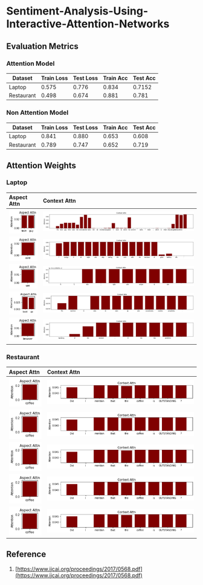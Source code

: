 # Sentiment-Analysis-Using-Interactive-Attention-Networks


## Evaluation Metrics
### Attention Model
|Dataset|Train Loss|Test Loss|Train Acc|Test Acc|
|---|---|---|---|----|
|Laptop|0.575|0.776|0.834|0.7152|
|Restaurant|0.498|0.674|0.881|0.781|

### Non Attention Model
|Dataset|Train Loss|Test Loss|Train Acc|Test Acc|
|---|---|---|---|----|
|Laptop|0.841|0.880|0.653|0.608|
|Restaurant|0.789|0.747|0.652|0.719|


## Attention Weights
### Laptop

Aspect Attn |Context Attn|
:-------------|:-----------|
![](laptop_img/a1.png)|![](laptop_img/c1.png)|
![](laptop_img/a2.png)|![](laptop_img/c2.png)|
![](laptop_img/a3.png)|![](laptop_img/c3.png)|
![](laptop_img/a4.png)|![](laptop_img/c4.png)|
![](laptop_img/a5.png)|![](laptop_img/c5.png)|


### Restaurant
Aspect Attn |Context Attn|
:-------------|:-----------|
![](rest_imgs/a1.png)|![](rest_imgs/c1.png)|
![](rest_imgs/a1.png)|![](rest_imgs/c1.png)|
![](rest_imgs/a1.png)|![](rest_imgs/c1.png)|
![](rest_imgs/a1.png)|![](rest_imgs/c1.png)|
![](rest_imgs/a1.png)|![](rest_imgs/c1.png)|


## Reference
1. [https://www.ijcai.org/proceedings/2017/0568.pdf](https://www.ijcai.org/proceedings/2017/0568.pdf)
